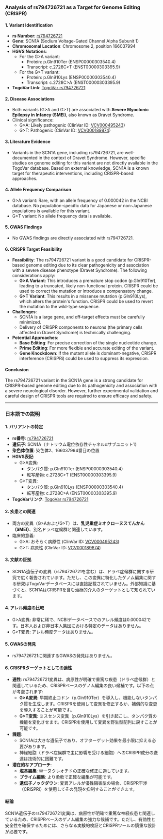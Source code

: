 ### Analysis of rs794726721 as a Target for Genome Editing (CRISPR)

#### 1. **Variant Identification**
   - **rs Number**: [rs794726721](https://identifiers.org/dbsnp/rs794726721)
   - **Gene**: SCN1A (Sodium Voltage-Gated Channel Alpha Subunit 1)
   - **Chromosomal Location**: Chromosome 2, position 166037994
   - **HGVS Notations**:
     - For the G>A variant: 
       - Protein: p.Gln910Ter (ENSP00000303540.4)
       - Transcript: c.2728C>T (ENST00000303395.9)
     - For the G>T variant:
       - Protein: p.Gln910Lys (ENSP00000303540.4)
       - Transcript: c.2728C>A (ENST00000303395.9)
   - **TogoVar Link**: [TogoVar rs794726721](https://togovar.org/variant/rs794726721)

#### 2. **Disease Associations**
   - Both variants (G>A and G>T) are associated with **Severe Myoclonic Epilepsy in Infancy (SMEI)**, also known as Dravet Syndrome.
   - Clinical significance:
     - G>A: Likely pathogenic (ClinVar ID: [VCV000495243](https://www.ncbi.nlm.nih.gov/clinvar/variation/495243))
     - G>T: Pathogenic (ClinVar ID: [VCV000189874](https://www.ncbi.nlm.nih.gov/clinvar/variation/189874))

#### 3. **Literature Evidence**
   - Variants in the SCN1A gene, including rs794726721, are well-documented in the context of Dravet Syndrome. However, specific studies on genome editing for this variant are not directly available in the TogoVar database. Based on external knowledge, SCN1A is a known target for therapeutic interventions, including CRISPR-based approaches.

#### 4. **Allele Frequency Comparison**
   - G>A variant: Rare, with an allele frequency of 0.000042 in the NCBI database. No population-specific data for Japanese or non-Japanese populations is available for this variant.
   - G>T variant: No allele frequency data is available.

#### 5. **GWAS Findings**
   - No GWAS findings are directly associated with rs794726721.

#### 6. **CRISPR Target Feasibility**
   - **Feasibility**: The rs794726721 variant is a good candidate for CRISPR-based genome editing due to its clear pathogenicity and association with a severe disease phenotype (Dravet Syndrome). The following considerations apply:
     - **G>A Variant**: This introduces a premature stop codon (p.Gln910Ter), leading to a truncated, likely non-functional protein. CRISPR could be used to correct the mutation or introduce a compensatory change.
     - **G>T Variant**: This results in a missense mutation (p.Gln910Lys), which alters the protein's function. CRISPR could be used to revert the mutation to the wild-type sequence.
   - **Challenges**:
     - SCN1A is a large gene, and off-target effects must be carefully minimized.
     - Delivery of CRISPR components to neurons (the primary cells affected in Dravet Syndrome) is technically challenging.
   - **Potential Approaches**:
     - **Base Editing**: For precise correction of the single nucleotide change.
     - **Prime Editing**: For more flexible and accurate editing of the variant.
     - **Gene Knockdown**: If the mutant allele is dominant-negative, CRISPR interference (CRISPRi) could be used to suppress its expression.

#### Conclusion
The rs794726721 variant in the SCN1A gene is a strong candidate for CRISPR-based genome editing due to its pathogenicity and association with a severe neurological disorder. However, further experimental validation and careful design of CRISPR tools are required to ensure efficacy and safety.

---

### 日本語での説明

#### 1. **バリアントの特定**
   - **rs番号**: [rs794726721](https://identifiers.org/dbsnp/rs794726721)
   - **遺伝子**: SCN1A（ナトリウム電位依存性チャネルαサブユニット1）
   - **染色体位置**: 染色体2、166037994番目の位置
   - **HGVS表記**:
     - G>A変異:
       - タンパク質: p.Gln910Ter (ENSP00000303540.4)
       - 転写産物: c.2728C>T (ENST00000303395.9)
     - G>T変異:
       - タンパク質: p.Gln910Lys (ENSP00000303540.4)
       - 転写産物: c.2728C>A (ENST00000303395.9)
   - **TogoVarリンク**: [TogoVar rs794726721](https://togovar.org/variant/rs794726721)

#### 2. **疾患との関連**
   - 両方の変異（G>AおよびG>T）は、**乳児重症ミオクローヌスてんかん（SMEI）**、別名ドラベ症候群と関連しています。
   - 臨床的意義:
     - G>A: おそらく病原性 (ClinVar ID: [VCV000495243](https://www.ncbi.nlm.nih.gov/clinvar/variation/495243))
     - G>T: 病原性 (ClinVar ID: [VCV000189874](https://www.ncbi.nlm.nih.gov/clinvar/variation/189874))

#### 3. **文献の証拠**
   - SCN1A遺伝子の変異（rs794726721を含む）は、ドラベ症候群に関する研究で広く報告されています。ただし、この変異に特化したゲノム編集に関する研究はTogoVarデータベースには直接記載されていません。外部知識に基づくと、SCN1AはCRISPRを含む治療的介入のターゲットとして知られています。

#### 4. **アレル頻度の比較**
   - G>A変異: 非常に稀で、NCBIデータベースでのアレル頻度は0.000042です。日本人および非日本人集団における特定のデータはありません。
   - G>T変異: アレル頻度データはありません。

#### 5. **GWASの発見**
   - rs794726721に関連するGWASの発見はありません。

#### 6. **CRISPRターゲットとしての適性**
   - **適性**: rs794726721変異は、病原性が明確で重篤な疾患（ドラベ症候群）と関連しているため、CRISPRベースのゲノム編集の良い候補です。以下の点が考慮されます:
     - **G>A変異**: 早期終止コドン（p.Gln910Ter）を導入し、機能しないタンパク質を生成します。CRISPRを使用して変異を修正するか、補償的な変更を導入することが可能です。
     - **G>T変異**: ミスセンス変異（p.Gln910Lys）を引き起こし、タンパク質の機能を変化させます。CRISPRを使用して変異を野生型配列に戻すことが可能です。
   - **課題**:
     - SCN1Aは大きな遺伝子であり、オフターゲット効果を最小限に抑える必要があります。
     - 神経細胞（ドラベ症候群で主に影響を受ける細胞）へのCRISPR成分の送達は技術的に困難です。
   - **潜在的なアプローチ**:
     - **塩基編集**: 単一ヌクレオチドの正確な修正に適しています。
     - **プライム編集**: より柔軟で正確な編集が可能です。
     - **遺伝子ノックダウン**: 変異アレルが優性阻害型の場合、CRISPR干渉（CRISPRi）を使用してその発現を抑制することができます。

#### 結論
SCN1A遺伝子のrs794726721変異は、病原性が明確で重篤な神経疾患と関連しているため、CRISPRベースのゲノム編集の強力な候補です。ただし、有効性と安全性を確保するためには、さらなる実験的検証とCRISPRツールの慎重な設計が必要です。